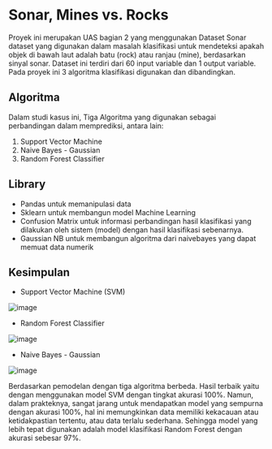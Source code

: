# Sonar, Mines vs. Rocks

Proyek ini merupakan UAS bagian 2 yang menggunakan Dataset Sonar dataset yang digunakan dalam masalah klasifikasi untuk mendeteksi apakah objek di bawah laut adalah batu (rock) atau ranjau (mine), berdasarkan sinyal sonar. Dataset ini terdiri dari 60 input variable dan 1 output variable. Pada proyek ini 3 algoritma klasifikasi digunakan dan dibandingkan.

## Algoritma
Dalam studi kasus ini, Tiga Algoritma yang digunakan sebagai perbandingan dalam memprediksi, antara lain:
1. Support Vector Machine
2. Naive Bayes - Gaussian
3. Random Forest Classifier

## Library
*   Pandas untuk memanipulasi data
*   Sklearn  untuk membangun model Machine Learning
*   Confusion Matrix untuk informasi perbandingan hasil klasifikasi yang dilakukan oleh sistem (model) dengan hasil klasifikasi sebenarnya.
*   Gaussian NB untuk membangun algoritma dari naivebayes yang dapat memuat data numerik

## Kesimpulan 

* Support Vector Machine (SVM)
  
![image](https://github.com/azkafauzi/Data-Science-and-Machine-Learning-Project/assets/62132378/79ba97cd-4325-46e5-82ad-420e95ae69ad)

* Random Forest Classifier

![image](https://github.com/azkafauzi/Data-Science-and-Machine-Learning-Project/assets/62132378/a0b40cce-9a74-4ef8-97ec-e7efe4730e69)

* Naive Bayes - Gaussian

![image](https://github.com/azkafauzi/Data-Science-and-Machine-Learning-Project/assets/62132378/116ebdca-72f4-4f76-854b-9dad1ba401bf)

Berdasarkan pemodelan dengan tiga algoritma berbeda. Hasil terbaik yaitu dengan menggunakan model SVM dengan tingkat akurasi 100%. Namun, dalam prakteknya, sangat jarang untuk mendapatkan model yang sempurna dengan akurasi 100%, hal ini memungkinkan data memiliki kekacauan atau ketidakpastian tertentu, atau data terlalu sederhana. Sehingga model yang lebih tepat digunakan adalah model klasifikasi Random Forest dengan akurasi sebesar 97%.
